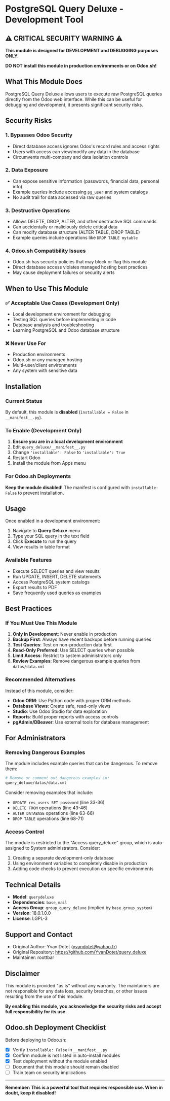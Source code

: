 # PostgreSQL Query Deluxe - Development Tool

## ⚠️ CRITICAL SECURITY WARNING ⚠️

**This module is designed for DEVELOPMENT and DEBUGGING purposes ONLY.**

**DO NOT install this module in production environments or on Odoo.sh!**

## What This Module Does

PostgreSQL Query Deluxe allows users to execute raw PostgreSQL queries directly from the Odoo web interface. While this can be useful for debugging and development, it presents significant security risks.

## Security Risks

### 1. **Bypasses Odoo Security**
- Direct database access ignores Odoo's record rules and access rights
- Users with access can view/modify any data in the database
- Circumvents multi-company and data isolation controls

### 2. **Data Exposure**
- Can expose sensitive information (passwords, financial data, personal info)
- Example queries include accessing `pg_user` and system catalogs
- No audit trail for data accessed via raw queries

### 3. **Destructive Operations**
- Allows DELETE, DROP, ALTER, and other destructive SQL commands
- Can accidentally or maliciously delete critical data
- Can modify database structure (ALTER TABLE, DROP TABLE)
- Example queries include operations like `DROP TABLE mytable`

### 4. **Odoo.sh Compatibility Issues**
- Odoo.sh has security policies that may block or flag this module
- Direct database access violates managed hosting best practices
- May cause deployment failures or security alerts

## When to Use This Module

### ✅ Acceptable Use Cases (Development Only)
- Local development environment for debugging
- Testing SQL queries before implementing in code
- Database analysis and troubleshooting
- Learning PostgreSQL and Odoo database structure

### ❌ Never Use For
- Production environments
- Odoo.sh or any managed hosting
- Multi-user/client environments
- Any system with sensitive data

## Installation

### Current Status
By default, this module is **disabled** (`installable = False` in `__manifest__.py`).

### To Enable (Development Only)

1. **Ensure you are in a local development environment**
2. Edit `query_deluxe/__manifest__.py`
3. Change `'installable': False` to `'installable': True`
4. Restart Odoo
5. Install the module from Apps menu

### For Odoo.sh Deployments

**Keep the module disabled!** The manifest is configured with `installable: False` to prevent installation.

## Usage

Once enabled in a development environment:

1. Navigate to **Query Deluxe** menu
2. Type your SQL query in the text field
3. Click **Execute** to run the query
4. View results in table format

### Available Features
- Execute SELECT queries and view results
- Run UPDATE, INSERT, DELETE statements
- Access PostgreSQL system catalogs
- Export results to PDF
- Save frequently used queries as examples

## Best Practices

### If You Must Use This Module

1. **Only in Development**: Never enable in production
2. **Backup First**: Always have recent backups before running queries
3. **Test Queries**: Test on non-production data first
4. **Read-Only Preferred**: Use SELECT queries when possible
5. **Limit Access**: Restrict to system administrators only
6. **Review Examples**: Remove dangerous example queries from `datas/data.xml`

### Recommended Alternatives

Instead of this module, consider:

- **Odoo ORM**: Use Python code with proper ORM methods
- **Database Views**: Create safe, read-only views
- **Studio**: Use Odoo Studio for data exploration
- **Reports**: Build proper reports with access controls
- **pgAdmin/DBeaver**: Use external tools for database management

## For Administrators

### Removing Dangerous Examples

The module includes example queries that can be dangerous. To remove them:

```bash
# Remove or comment out dangerous examples in:
query_deluxe/datas/data.xml
```

Consider removing examples that include:
- `UPDATE res_users SET password` (line 33-36)
- `DELETE FROM` operations (line 43-46)
- `ALTER DATABASE` operations (line 63-66)
- `DROP TABLE` operations (line 68-71)

### Access Control

The module is restricted to the "Access query_deluxe" group, which is auto-assigned to System administrators. Consider:

1. Creating a separate development-only database
2. Using environment variables to completely disable in production
3. Adding code checks to prevent execution on specific environments

## Technical Details

- **Model**: `querydeluxe`
- **Dependencies**: `base`, `mail`
- **Access Group**: `group_query_deluxe` (implied by `base.group_system`)
- **Version**: 18.0.1.0.0
- **License**: LGPL-3

## Support and Contact

- Original Author: Yvan Dotet (yvandotet@yahoo.fr)
- Original Repository: https://github.com/YvanDotet/query_deluxe
- Maintainer: roottbar

## Disclaimer

This module is provided "as is" without any warranty. The maintainers are not responsible for any data loss, security breaches, or other issues resulting from the use of this module.

**By enabling this module, you acknowledge the security risks and accept full responsibility for its use.**

## Odoo.sh Deployment Checklist

Before deploying to Odoo.sh:

- [x] Verify `installable: False` in `__manifest__.py`
- [x] Confirm module is not listed in auto-install modules
- [x] Test deployment without the module enabled
- [ ] Document that this module should remain disabled
- [ ] Train team on security implications

---

**Remember: This is a powerful tool that requires responsible use. When in doubt, keep it disabled!**
